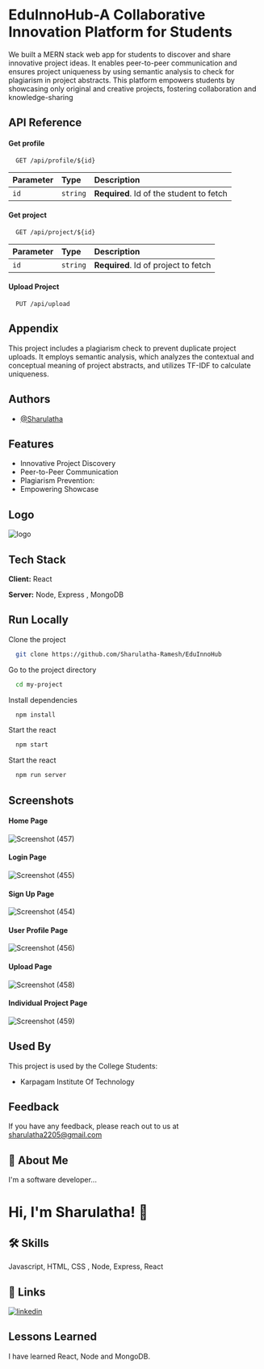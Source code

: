
# EduInnoHub-A Collaborative Innovation Platform for Students

We built a MERN stack web app for students to discover and share innovative project ideas. It enables peer-to-peer communication and ensures project uniqueness by using semantic analysis to check for plagiarism in project abstracts. This platform empowers students by showcasing only original and creative projects, fostering collaboration and knowledge-sharing



## API Reference

#### Get profile

```http
  GET /api/profile/${id}
```

| Parameter | Type     | Description                     |
| :-------- | :------- | :-------------------------      |
| `id`      | `string` | **Required**. Id of the student to fetch|

#### Get project

```http
  GET /api/project/${id}
```

| Parameter | Type     | Description                       |
| :-------- | :------- | :-------------------------------- |
| `id`      | `string` | **Required**. Id of project to fetch|

#### Upload Project

```http
  PUT /api/upload
```


## Appendix

This project includes a plagiarism check to prevent duplicate project uploads. It employs semantic analysis, which analyzes the contextual and conceptual meaning of project abstracts, and utilizes TF-IDF to calculate uniqueness.


## Authors

- [@Sharulatha](https://github.com/Sharulatha-Ramesh)


## Features

- Innovative Project Discovery
- Peer-to-Peer Communication
- Plagiarism Prevention:
- Empowering Showcase


## Logo

![logo](https://github.com/Sharulatha-Ramesh/remotecloud/assets/144509005/028b1770-3ad7-40ed-9d93-0f7e6d6ce612)




## Tech Stack

**Client:** React

**Server:** Node, Express , MongoDB


## Run Locally

Clone the project

```bash
  git clone https://github.com/Sharulatha-Ramesh/EduInnoHub
```

Go to the project directory

```bash
  cd my-project
```

Install dependencies

```bash
  npm install
```


Start the react

```bash
  npm start
```
Start the react

```bash
  npm run server
```


## Screenshots

#### Home Page
![Screenshot (457)](https://github.com/Sharulatha-Ramesh/remotecloud/assets/144509005/3ee0daec-0cd6-4f31-9795-620785282df3)

#### Login Page
![Screenshot (455)](https://github.com/Sharulatha-Ramesh/remotecloud/assets/144509005/309d500f-17a5-43ec-bc50-0c3caa5299c7)

#### Sign Up Page
![Screenshot (454)](https://github.com/Sharulatha-Ramesh/remotecloud/assets/144509005/737a1422-5ca2-41e9-9467-8f676253ac64)

#### User Profile Page
![Screenshot (456)](https://github.com/Sharulatha-Ramesh/remotecloud/assets/144509005/732751e1-7797-465b-bbd3-2c81d32384bb)

#### Upload Page
![Screenshot (458)](https://github.com/Sharulatha-Ramesh/remotecloud/assets/144509005/67ef4659-69be-442e-aaf8-6e86af97a896)

#### Individual Project Page
![Screenshot (459)](https://github.com/Sharulatha-Ramesh/remotecloud/assets/144509005/3b2527b2-0976-49aa-8b09-f28e8d044bf2)






## Used By

This project is used by the College Students:

- Karpagam Institute Of Technology


## Feedback

If you have any feedback, please reach out to us at sharulatha2205@gmail.com


## 🚀 About Me
I'm a software developer...


# Hi, I'm Sharulatha! 👋


## 🛠 Skills
Javascript, HTML, CSS , Node, Express, React


## 🔗 Links

[![linkedin](https://img.shields.io/badge/linkedin-0A66C2?style=for-the-badge&logo=linkedin&logoColor=white)](www.linkedin.com/in/sharulatha22)


## Lessons Learned

I have learned React, Node and MongoDB.
